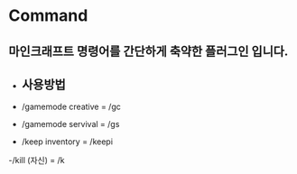 # Command

## 마인크래프트 명령어를 간단하게 축약한 플러그인 입니다.

- ## 사용방법
- /gamemode creative = /gc

- /gamemode servival = /gs

- /keep inventory = /keepi

-/kill (자신) = /k